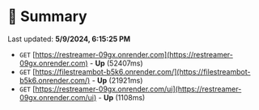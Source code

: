 # 📖 Summary
Last updated: **5/9/2024, 6:15:25 PM**

- `GET` [https://restreamer-09gx.onrender.com](https://restreamer-09gx.onrender.com) - **Up** (52407ms)
- `GET` [https://filestreambot-b5k6.onrender.com/](https://filestreambot-b5k6.onrender.com/) - **Up** (21921ms)
- `GET` [https://restreamer-09gx.onrender.com/ui](https://restreamer-09gx.onrender.com/ui) - **Up** (1108ms)
